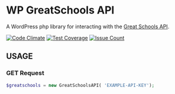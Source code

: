 # WP GreatSchools API

A WordPress php library for interacting with the [Great Schools API](http://www.greatschools.org/api/docs/schoolSearch.page).

[![Code Climate](https://codeclimate.com/github/wp-api-libraries/wp-greatschools-api/badges/gpa.svg)](https://codeclimate.com/github/wp-api-libraries/wp-greatschools-api)
[![Test Coverage](https://codeclimate.com/github/wp-api-libraries/wp-greatschools-api/badges/coverage.svg)](https://codeclimate.com/github/wp-api-libraries/wp-greatschools-api/coverage)
[![Issue Count](https://codeclimate.com/github/wp-api-libraries/wp-greatschools-api/badges/issue_count.svg)](https://codeclimate.com/github/wp-api-libraries/wp-greatschools-api)


## USAGE

### GET Request
```php
$greatschools = new GreatSchoolsAPI( 'EXAMPLE-API-KEY');
```